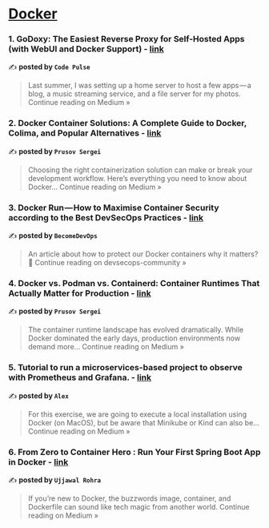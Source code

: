 
<h1><a href=https://medium.com/tag/docker/recommended target="_blank" rel="noopener noreferrer">Docker</a></h1>
<h3>1. GoDoxy: The Easiest Reverse Proxy for Self-Hosted Apps (with WebUI and Docker Support) - <a href="https://medium.com/@CodePulse/godoxy-the-easiest-reverse-proxy-for-self-hosted-apps-with-webui-and-docker-support-91c96e27a670?source=rss------docker-5" target="_blank" rel="noopener noreferrer">link</a></h3>

✍️ **posted by `Code Pulse`**

<blockquote>Last summer, I was setting up a home server to host a few apps — a blog, a music streaming service, and a file server for my photos.
Continue reading on Medium »</blockquote>

<h3>2. Docker Container Solutions: A Complete Guide to Docker, Colima, and Popular Alternatives - <a href="https://medium.com/@sergey.prusov/docker-container-solutions-a-complete-guide-to-docker-colima-and-popular-alternatives-c3de44a9bdf4?source=rss------docker-5" target="_blank" rel="noopener noreferrer">link</a></h3>

✍️ **posted by `Prusov Sergei`**

<blockquote>Choosing the right containerization solution can make or break your development workflow. Here’s everything you need to know about Docker…
Continue reading on Medium »</blockquote>

<h3>3. Docker Run — How to Maximise Container Security according to the Best DevSecOps Practices - <a href="https://medium.com/devsecops-community/docker-run-how-to-maximise-container-security-according-to-the-best-devsecops-practices-184994ea6609?source=rss------docker-5" target="_blank" rel="noopener noreferrer">link</a></h3>

✍️ **posted by `BecomeDevOps`**

<blockquote>An article about how to protect our Docker containers why it matters? 🐋
Continue reading on devsecops-community »</blockquote>

<h3>4. Docker vs. Podman vs. Containerd: Container Runtimes That Actually Matter for Production - <a href="https://medium.com/@sergey.prusov/docker-vs-podman-vs-containerd-container-runtimes-that-actually-matter-for-production-54081de7d3c0?source=rss------docker-5" target="_blank" rel="noopener noreferrer">link</a></h3>

✍️ **posted by `Prusov Sergei`**

<blockquote>The container runtime landscape has evolved dramatically. While Docker dominated the early days, production environments now demand more…
Continue reading on Medium »</blockquote>

<h3>5. Tutorial to run a microservices-based project to observe with Prometheus and Grafana. - <a href="https://alexmarket.medium.com/tutorial-to-run-a-microservices-based-project-to-observe-with-prometheus-and-grafana-79798bc1cb34?source=rss------docker-5" target="_blank" rel="noopener noreferrer">link</a></h3>

✍️ **posted by `Alex`**

<blockquote>For this exercise, we are going to execute a local installation using Docker (on MacOS), but be aware that Minikube or Kind can also be…
Continue reading on Medium »</blockquote>

<h3>6. From Zero to Container Hero : Run Your First Spring Boot App in Docker - <a href="https://medium.com/@ujjawalr/from-zero-to-container-hero-run-your-first-spring-boot-app-in-docker-99dfcd5b89db?source=rss------docker-5" target="_blank" rel="noopener noreferrer">link</a></h3>

✍️ **posted by `Ujjawal Rohra`**

<blockquote>If you’re new to Docker, the buzzwords image, container, and Dockerfile can sound like tech magic from another world.
Continue reading on Medium »</blockquote>

